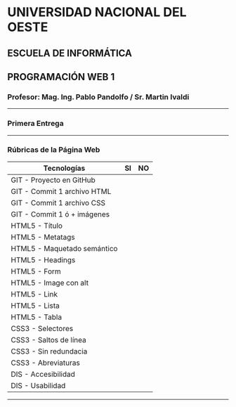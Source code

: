 # UNIVERSIDAD NACIONAL DEL OESTE

## ESCUELA DE INFORMÁTICA

## PROGRAMACIÓN WEB 1

### Profesor: Mag. Ing. Pablo Pandolfo / Sr. Martin Ivaldi

---

### Primera Entrega

---

### Rúbricas de la Página Web

| Tecnologías | SI | NO |
| -- | -- | -- |
| GIT - Proyecto en GitHub | | |
| GIT - Commit 1 archivo HTML | | |
| GIT - Commit 1 archivo CSS | | |
| GIT - Commit 1 ó + imágenes | | |
| HTML5 - Título | | |
| HTML5 - Metatags | | |
| HTML5 - Maquetado semántico | | |
| HTML5 - Headings | | |
| HTML5 - Form | | |
| HTML5 - Image con alt | | |
| HTML5 - Link | | |
| HTML5 - Lista | | |
| HTML5 - Tabla | | |
| CSS3 - Selectores | | |
| CSS3 - Saltos de línea | | |
| CSS3 - Sin redundacia | | |
| CSS3 - Abreviaturas | | |
| DIS - Accesibilidad | | |
| DIS - Usabilidad | | |

---
